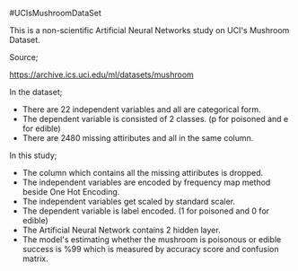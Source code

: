 #UCIsMushroomDataSet

This is a non-scientific Artificial Neural Networks study on UCI's Mushroom Dataset.

Source;

https://archive.ics.uci.edu/ml/datasets/mushroom

In the dataset;
- There are 22 independent variables and all are categorical form.
- The dependent variable is consisted of 2 classes. (p for poisoned and e for edible)
- There are 2480 missing attiributes and all in the same column.


In this study;
- The column which contains all the missing attiributes is dropped.
- The independent variables are encoded by frequency map method beside One Hot Encoding.
- The independent variables get scaled by standard scaler.
- The dependent variable is label encoded. (1 for poisoned and 0 for edible)
- The Artificial Neural Network contains 2 hidden layer.
- The model's estimating whether the mushroom is poisonous or edible success is %99 which is measured by accuracy score and confusion matrix.
